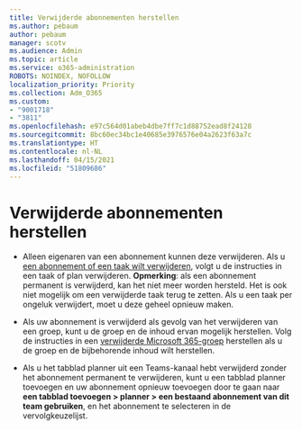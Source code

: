 ```yaml
---
title: Verwijderde abonnementen herstellen
ms.author: pebaum
author: pebaum
manager: scotv
ms.audience: Admin
ms.topic: article
ms.service: o365-administration
ROBOTS: NOINDEX, NOFOLLOW
localization_priority: Priority
ms.collection: Adm_O365
ms.custom:
- "9001718"
- "3811"
ms.openlocfilehash: e97c564d01abeb4dbe7ff7c1d88752ead8f24128
ms.sourcegitcommit: 8bc60ec34bc1e40685e3976576e04a2623f63a7c
ms.translationtype: HT
ms.contentlocale: nl-NL
ms.lasthandoff: 04/15/2021
ms.locfileid: "51809686"
---
```

# <a name="recover-deleted-plans"></a>Verwijderde abonnementen herstellen

- Alleen eigenaren van een abonnement kunnen deze verwijderen. Als u [een abonnement of een taak wilt verwijderen](https://support.microsoft.com/office/39e10e78-13f0-446d-94cd-9e562648497a.), volgt u de instructies in een taak of plan verwijderen.  **Opmerking**: als een abonnement permanent is verwijderd, kan het niet meer worden hersteld. Het is ook niet mogelijk om een verwijderde taak terug te zetten. Als u een taak per ongeluk verwijdert, moet u deze geheel opnieuw maken.

- Als uw abonnement is verwijderd als gevolg van het verwijderen van een groep, kunt u de groep en de inhoud ervan mogelijk herstellen. Volg de instructies in een [verwijderde Microsoft 365-groep](https://docs.microsoft.com/microsoft-365/admin/create-groups/restore-deleted-group?view=o365-worldwide) herstellen als u de groep en de bijbehorende inhoud wilt herstellen.

- Als u het tabblad planner uit een Teams-kanaal hebt verwijderd zonder het abonnement permanent te verwijderen, kunt u een tabblad planner toevoegen en uw abonnement opnieuw toevoegen door te gaan naar **een tabblad toevoegen > planner > een bestaand abonnement van dit team gebruiken**, en het abonnement te selecteren in de vervolgkeuzelijst.
